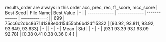 results_order are always in this order acc, prec, rec, f1_score, mcc_score
| Best Seed | FIle Name| Best Value | - |
| ------------- | ------------- |------------- |  -------------:|
| 699 | 75cc6c2dbc867141388e0d15455bb6bd2df15332 | [93.92, 93.811, 93.92, 93.649, 93.633]  | - |
| - | - | Mean | Std |
| - | - | [93.1  93.39 93.1  93.09 92.78] | [0.38 0.41 0.38 0.36 0.4 ] |
